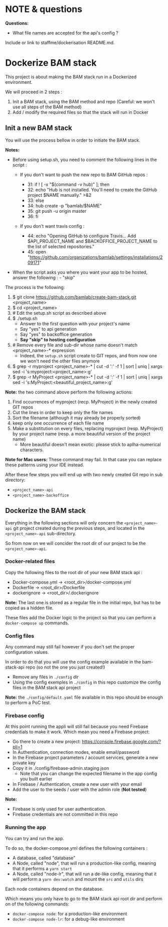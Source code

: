 # NOTE & questions

**Questions:**
 - What file names are accepted for the api's config ?

Include or link to staffme/dockerisation README.md.

# Dockerize BAM stack

This project is about making the BAM stack run in a Dockerized environment.

We will proceed in 2 steps :
 1. Init a BAM stack, using the BAM method and repo (Careful: we won't use all steps of the BAM method)
 2. Add / modify the required files so that the stack will run in Docker

## Init a new BAM stack

You will use the process bellow in order to initiate the BAM stack.

**Notes:**
- Before using setup.sh, you need to comment the following lines in the script :
   - If you don't want to push the new repo to BAM GitHub repos :
      - 31: if ! [ -x "$(command -v hub)" ]; then
      - 32:   echo "Hub is not installed. You'll need to create the GitHub project $NAME manually." >&2
      - 33: else
      - 34:   hub create -p "bamlab/$NAME"
      - 35:   git push -u origin master
      - 36: fi

   - If you don't want travis config :
      - 44: echo "Opening GitHub to configure Travis... Add $API_PROJECT_NAME and $BACKOFFICE_PROJECT_NAME to the list of selected repositories."
      - 45: open "https://github.com/organizations/bamlab/settings/installations/209171"

- When the script asks you where you want your app to be hosted, answer the following :
      - "skip"

The process is the following:
1. $ git clone https://github.com/bamlab/create-bam-stack.git <project_name>
2. $ cd <project_name>
3. \# Edit the setup.sh script as described above
4. $ ./setup.sh
    - Answer to the first question with your project's name
    - Say "yes" to api generation
    - Say "yes" to backoffice generation
    - **Say "skip" to hosting configuration**
5. \# Remove every file and sub-dir whose name doesn't match <project_name>-* expression
    - Indeed, the `setup.sh` script create to GIT repos, and from now one we won't need the other files anymore
6. $ grep -r myproject <project_name>-* | cut -d ':' -f 1 | sort | uniq | xargs sed -i 's:myproject:<project_name>:g'
7. $ grep -r MyProject <project_name>-* | cut -d ':' -f 1 | sort | uniq | xargs sed -i 's:MyProject:<beautiful_project_name>:g'

**Note:** the two command above perform the following actions:
 1. Find occurrences of myproject (recp. MyProject) in the newly created GIT repos
 2. Cut the lines in order to keep only the file names
 3. Sort the filename (although it may already be properly sorted)
 4. keep only one occurrence of each file name
 5. Make a substitution on every files, replacing myproject (resp. MyProject) by your project name (resp. a more beautiful version of the project name)
     - More beautiful doesn't mean exotic: please stick to aplha-numerical characters.

**Note for Mac users:** These command may fail. In that case you can replace these patterns using your IDE instead.

After these few steps you will end up with two newly created Git repo in sub directory:
 - `<project_name>-api`
 - `<project_name>-backoffice`

## Dockerize the BAM stack

Everything in the following sections will only concern the `<project_name>-api` git project created during the previous steps,
and located in the `<project_name>-api` sub-directory.

So from now on we will concider the root dir of our project to be the `<project_name>-api`.

### Docker-related files

Copy the following files to the root dir of your new BAM stack api :
 - Docker-compose.yml -> <root_dir>/docker-compose.yml
 - Dockerfile         -> <root_dir>/Dockerfile
 - dockerignore       -> <root_dir>/.dockerignore

**Note:** The last one is stored as a regular file in the initial repo, but has to be copied as a hidden file.

These files add the Docker logic to the project so that you can perform a `docker-compose up` commands.

### Config files

Any command may still fail however if you don't set the proper configuration values.

In order to do that you will use the config example available in the bam-stack-api repo (so not the one you just created!)
 - Remove any files in `./config` dir
 - Using the config exemples in `./config` in this repo customize the config files in the BAM stack api project

**Note:** the `./config/default.yaml` file available in this repo should be enough to perform a PoC test.

### Firebase config

At this point running the appli will still fail because you need Firebase credentials to make it work.
Which mean you need a Firebase project:
 - Go there to create a new project: https://console.firebase.google.com/?pli=1
 - In Authentication, connection modes, enable email/password
 - In the Firebase project parameters / account services, generate a new private key
 - Copy it in ./config/firebase-admin.staging.json
    - Note that you can change the expected filename in the app config you built earlier
 - In Firebase / Authentication, create a new user with your email
 - Add the user to the seeds / user with the admin role (**Not tested**)

**Note:**
 - Firebase is only used for user authentication.
 - Firebase credentials are not committed in this repo

### Running the app

You can try and run the app.

To do so, the docker-compose.yml defines the following containers :
 - A database, called "database"
 - A Node, called "node", that will run a production-like config, meaning that it performs a `yarn start`
 - A Node, called "node-lr", that will run a de-like config, meaning that it will perform a `yarn dev:watch` and mount the `src` and `utils` dirs

Each node containers depend on the database.

Which means you only have to go to the BAM stack api root dir and perform on of the following commands:
 - `docker-compose node`: for a production-like environment
 - `docker-compose node-lr`: for a debug-like environment

